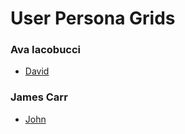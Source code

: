 # User Persona Grids

### Ava Iacobucci
- [David](https://docs.google.com/presentation/d/1bWd-g8IXXNtnDR6AkQX_cFiRGOTwh4kg3jYmDz2sDxE/edit?usp=drive_link)

### James Carr
- [John](https://docs.google.com/presentation/d/1eRaxv_687cSz9V4upC8l5tJVOCZrg7LF8yGP7rc1Lcc/edit?usp=sharing)
